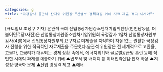 ```yaml
---
categories: g
title: "국정감사 윤관석 산자위 위원장 “산업부 정책국감 위해 자료 제출 적극 나서야”"
---
```

[국토일보 조성구 기자] 윤관석 국회 산업통상자원중소벤처기업위원장(인천남동을, 더불어민주당/사진)은 산업통상자원중소벤처기업위원회 국정감사 1일차 산업통상자원부 감사(4일)에서 산업통상자원부의 요구자료 미제출을 지적하며 차질 없는 원활한 국정감사 진행을 위한 적극적인 자료제출을 주문했다.윤관석 위원장은 전 세계적으로 고환율, 고물가, 고금리가 대두되는 경제 상황 속에서, 에너지위기와 글로벌공급망 혼란 등에 직면한 시대적 과제를 대응하기 위해 ▲반도체 및 배터리 등 미래전략산업·인재 육성 ▲저성장·양극화 문제 ▲산업 경쟁력 제고 ▲에너
